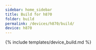 ```yaml
---
sidebar: home_sidebar
title: Build for h870
folder: build
permalink: /devices/h870/build/
device: h870
---
```

{% include templates/device_build.md %}
